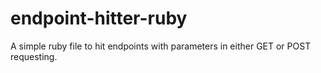 # endpoint-hitter-ruby
A simple ruby file to hit endpoints with parameters in either GET or POST requesting.
